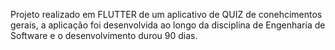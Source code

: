 Projeto realizado em FLUTTER de um aplicativo de QUIZ de conehcimentos gerais, a aplicação foi desenvolvida ao longo da disciplina de Engenharia de Software e o desenvolvimento durou 90 dias.
